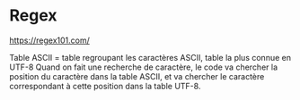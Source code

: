 # Regex

<https://regex101.com/>

Table ASCII = table regroupant les caractères ASCII, table la plus connue en UTF-8
Quand on fait une recherche de caractère, le code va chercher la position du caractère dans la table ASCII, et va chercher le caractère correspondant à cette position dans la table UTF-8.
